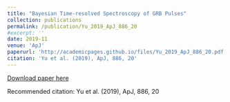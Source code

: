 ```yaml
---
title: "Bayesian Time-resolved Spectroscopy of GRB Pulses"
collection: publications
permalink: /publication/Yu_2019_ApJ_886_20
#excerpt: ''
date: 2019-11
venue: 'ApJ'
paperurl: 'http://academicpages.github.io/files/Yu_2019_ApJ_886_20.pdf'
citation: 'Yu et al. (2019), ApJ, 886, 20'
---
```


[Download paper here](https://ui.adsabs.harvard.edu/abs/2019ApJ...886...20Y)


Recommended citation: Yu et al. (2019), ApJ, 886, 20

